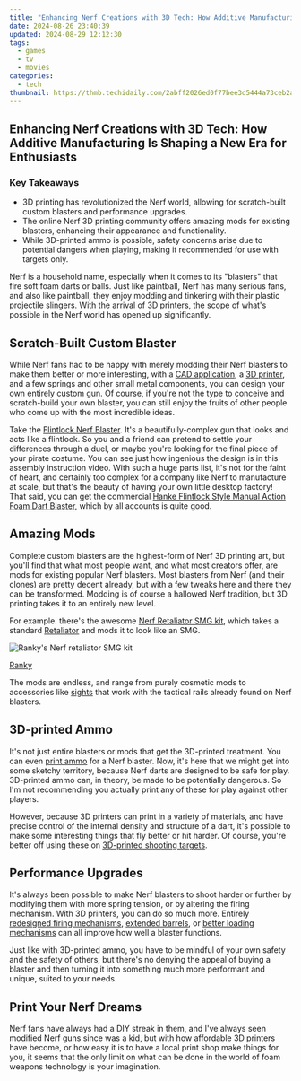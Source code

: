 ```yaml
---
title: "Enhancing Nerf Creations with 3D Tech: How Additive Manufacturing Is Shaping a New Era for Enthusiasts"
date: 2024-08-26 23:40:39
updated: 2024-08-29 12:12:30
tags:
  - games
  - tv
  - movies
categories:
  - tech
thumbnail: https://thmb.techidaily.com/2abff2026ed0f77bee3d5444a73ceb2a838092ecb3114e177d3896df7011b647.jpg
---
```


## Enhancing Nerf Creations with 3D Tech: How Additive Manufacturing Is Shaping a New Era for Enthusiasts

### Key Takeaways

* 3D printing has revolutionized the Nerf world, allowing for scratch-built custom blasters and performance upgrades.
* The online Nerf 3D printing community offers amazing mods for existing blasters, enhancing their appearance and functionality.
* While 3D-printed ammo is possible, safety concerns arise due to potential dangers when playing, making it recommended for use with targets only.

 Nerf is a household name, especially when it comes to its "blasters" that fire soft foam darts or balls. Just like paintball, Nerf has many serious fans, and also like paintball, they enjoy modding and tinkering with their plastic projectile slingers. With the arrival of 3D printers, the scope of what's possible in the Nerf world has opened up significantly.

##  Scratch-Built Custom Blaster

 While Nerf fans had to be happy with merely modding their Nerf blasters to make them better or more interesting, with a [CAD application](https://digital-screen-recording.techidaily.com/new-in-depth-look-apowersofts-pc-screenshare-technology-for-2024/), a [3D printer](https://fix-guide.techidaily.com/play-store-not-working-on-honor-x50-gt-8-solutions-inside-drfone-by-drfone-fix-android-problems-fix-android-problems/), and a few springs and other small metal components, you can design your own entirely custom gun. Of course, if you're not the type to conceive and scratch-build your own blaster, you can still enjoy the fruits of other people who come up with the most incredible ideas.

 Take the [Flintlock Nerf Blaster](https://cults3d.com/en/3d-model/various/flintlock-nerf-blaster-v-1-3). It's a beautifully-complex gun that looks and acts like a flintlock. So you and a friend can pretend to settle your differences through a duel, or maybe you're looking for the final piece of your pirate costume. You can see just how ingenious the design is in this assembly instruction video. With such a huge parts list, it's not for the faint of heart, and certainly too complex for a company like Nerf to manufacture at scale, but that's the beauty of having your own little desktop factory! That said, you can get the commercial [Hanke Flintlock Style Manual Action Foam Dart Blaster](https://biu-blaster.com/products/hanke-flintlock-toy-manual-foam-blaster), which by all accounts is quite good.

##  Amazing Mods

 Complete custom blasters are the highest-form of Nerf 3D printing art, but you'll find that what most people want, and what most creators offer, are mods for existing popular Nerf blasters. Most blasters from Nerf (and their clones) are pretty decent already, but with a few tweaks here and there they can be transformed. Modding is of course a hallowed Nerf tradition, but 3D printing takes it to an entirely new level.

 For example. there's the awesome [Nerf Retaliator SMG kit](https://cults3d.com/en/3d-model/game/nerf-retaliator-smg-kit), which takes a standard [Retaliator](https://www.amazon.com/N-Strike-Elite-Retaliator-Blaster-Colors/dp/B00DW1JT88?tag=hotoge-20&ascsubtag=UUhtgUeUpU2004916&asc%5Frefurl=https%3A%2F%2Fwww.howtogeek.com%2Fhow-3d-printing-is-changing-the-nerf-hobby%2F&asc%5Fcampaign=Evergreen) and mods it to look like an SMG.

![Ranky's Nerf retaliator SMG kit](https://static1.howtogeekimages.com/wordpress/wp-content/uploads/2024/08/ranky-s-nerf-retaliator-smg-kit.jpg) 

[Ranky](https://cults3d.com/en/3d-model/game/nerf-retaliator-smg-kit)

 The mods are endless, and range from purely cosmetic mods to accessories like [sights](https://cults3d.com/en/3d-model/game/external-sight-for-nerf-n-strike-blaster-tactical-rail-compatible) that work with the tactical rails already found on Nerf blasters.

##  3D-printed Ammo

 It's not just entire blasters or mods that get the 3D-printed treatment. You can even [print ammo](https://cults3d.com/en/3d-model/game/nerf-dart-elite-dart-fully-functional) for a Nerf blaster. Now, it's here that we might get into some sketchy territory, because Nerf darts are designed to be safe for play. 3D-printed ammo can, in theory, be made to be potentially dangerous. So I'm not recommending you actually print any of these for play against other players.

 However, because 3D printers can print in a variety of materials, and have precise control of the internal density and structure of a dart, it's possible to make some interesting things that fly better or hit harder. Of course, you're better off using these on [3D-printed shooting targets](https://cults3d.com/en/3d-model/game/small-shooting-target).

##  Performance Upgrades

 It's always been possible to make Nerf blasters to shoot harder or further by modifying them with more spring tension, or by altering the firing mechanism. With 3D printers, you can do so much more. Entirely [redesigned firing mechanisms](https://cults3d.com/en/3d-model/game/nerf-stockade-barricade-brushless-upgrade), [extended barrels](https://cults3d.com/en/3d-model/game/nerf-eaglepoint-rd-8-extende-barrel), or [better loading mechanisms](https://cults3d.com/en/3d-model/various/x-shot-chaos-orbit-improved-extended-loading-handle) can all improve how well a blaster functions.

 Just like with 3D-printed ammo, you have to be mindful of your own safety and the safety of others, but there's no denying the appeal of buying a blaster and then turning it into something much more performant and unique, suited to your needs.

##  Print Your Nerf Dreams

 Nerf fans have always had a DIY streak in them, and I've always seen modified Nerf guns since was a kid, but with how affordable 3D printers have become, or how easy it is to have a local print shop make things for you, it seems that the only limit on what can be done in the world of foam weapons technology is your imagination.

<ins class="adsbygoogle"
     style="display:block"
     data-ad-format="autorelaxed"
     data-ad-client="ca-pub-7571918770474297"
     data-ad-slot="1223367746"></ins>



<ins class="adsbygoogle"
     style="display:block"
     data-ad-client="ca-pub-7571918770474297"
     data-ad-slot="8358498916"
     data-ad-format="auto"
     data-full-width-responsive="true"></ins>
